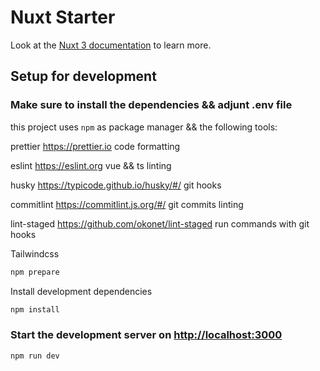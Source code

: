 # Nuxt Starter

Look at the [Nuxt 3 documentation](https://nuxt.com/docs/getting-started/introduction) to learn more.

## Setup for development

### Make sure to install the dependencies && adjunt .env file

this project uses `npm` as package manager && the following tools:

prettier <https://prettier.io> code formatting

eslint <https://eslint.org> vue && ts linting

husky <https://typicode.github.io/husky/#/> git hooks

commitlint <https://commitlint.js.org/#/> git commits linting

lint-staged <https://github.com/okonet/lint-staged> run commands with git hooks

Tailwindcss

```bash
npm prepare
```

Install development dependencies

```bash
npm install
```

### Start the development server on <http://localhost:3000>

```bash
npm run dev
```
